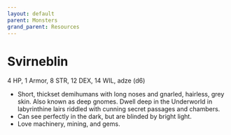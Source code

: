 ```yaml
---
layout: default
parent: Monsters
grand_parent: Resources
---
```


# Svirneblin

4 HP, 1 Armor, 8 STR, 12 DEX, 14 WIL, adze (d6)

- Short, thickset demihumans with long noses and gnarled, hairless, grey skin. Also known as deep gnomes. Dwell deep in the Underworld in labyrinthine lairs riddled with cunning secret passages and chambers.
- Can see perfectly in the dark, but are blinded by bright light.
- Love machinery, mining, and gems.


